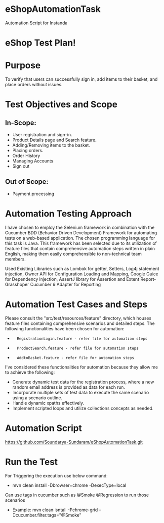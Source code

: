 # eShopAutomationTask
Automation Script for Instanda

# eShop Test Plan!

# Purpose
To verify that users can successfully sign in, add items to their basket, and place orders without issues.

# Test Objectives and Scope
## In-Scope:
  * User registration and sign-in.
  * Product Details page and Search feature.
  * Adding/Removing items to the basket.
  * Placing orders.
  * Order History
  * Managing Accounts
  * Sign out
## Out of Scope:
  * Payment processing

# Automation Testing Approach
I have chosen to employ the Selenium framework in combination with the Cucumber BDD (Behavior Driven Development) Framework for automating tests on a web-based application. The chosen programming language for this task is Java. This framework has been selected due to its utilization of feature files that contain comprehensive automation steps written in plain English, making them easily comprehensible to non-technical team members.

Used Existing Libraries such as Lombok for getter, Setters, Log4j statement injection, Owner API for Configuration Loading and Mapping, Google Guice for Dependency Injection, AssertJ library for Assertion and Extent Report-Grasshoper Cucumber 6 Adapter for Reporting

# Automation Test Cases and Steps
Please consult the "src/test/resources/feature" directory, which houses feature files containing comprehensive scenarios and detailed steps. The following functionalities have been chosen for automation:
* 		RegistrationLogin.feature - refer file for automation steps
* 		ProductSearch.feature - refer file for automation steps
* 		AddtoBasket.feature - refer file for automation steps
I've considered these functionalities for automation because they allow me to achieve the following:
* Generate dynamic test data for the registration process, where a new random email address is provided as data for each run.
* Incorporate multiple sets of test data to execute the same scenario using a scenario outline.
* Handle dynamic xpaths effectively.
* Implement scripted loops and utilize collections concepts as needed.

# Automation Script
https://github.com/Soundarya-Sundaram/eShopAutomationTask.git

# Run the Test
For Triggering the execution use below command:
* mvn clean install -Dbrowser=chrome -DexecType=local


Can use tags in cucumber such as @Smoke @Regression to run those scenarios
* Example: mvn clean isntall -Pchrome-grid -Dcucumber.filter.tags="@Smoke"






